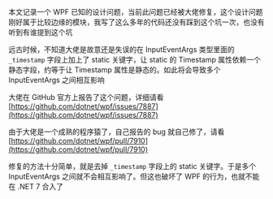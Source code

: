本文记录一个 WPF 已知的设计问题，当前此问题已经被大佬修复，这个设计问题刚好属于比较边缘的模块，我写了这么多年的代码还没有踩到这个坑一次，也没有听到有谁提到这个坑

<!--more-->


<!-- CreateTime:2023/7/10 8:56:52 -->
<!-- 发布 -->
<!-- 博客 -->

远古时候，不知道大佬是故意还是失误的在 InputEventArgs 类型里面的 `_timestamp` 字段上加上了 static 关键字，让 static 的 Timestamp 属性依赖一个静态字段，约等于让 Timestamp 属性是静态的。如此将会导致多个 InputEventArgs 之间相互影响

大佬在 GitHub 官方上报告了这个问题，详细请看 [https://github.com/dotnet/wpf/issues/7887](https://github.com/dotnet/wpf/issues/7887)

由于大佬是一个成熟的程序猿了，自己报告的 bug 就自己修了，请看 [https://github.com/dotnet/wpf/pull/7910](https://github.com/dotnet/wpf/pull/7910)

修复的方法十分简单，就是去掉 `_timestamp` 字段上的 static 关键字。于是多个 InputEventArgs 之间就不会相互影响了。但这也破坏了 WPF 的行为，也就不能在 .NET 7 合入了
